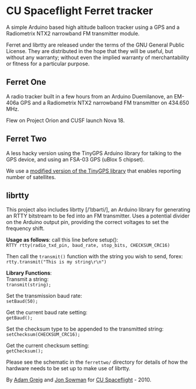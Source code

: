 CU Spaceflight Ferret tracker  
=============================

A simple Arduino based high altitude balloon tracker using a GPS and a Radiometrix NTX2 narrowband FM transmitter module.  

Ferret and librtty are released under the terms of the GNU General Public License. They are distributed in the hope that they will be useful, but without any warranty; without even the implied warranty of merchantability or fitness for a particular purpose.  

Ferret One
---------

A radio tracker built in a few hours from an Arduino Duemilanove, an EM-406a GPS and a Radiometrix NTX2 narrowband FM transmitter on 434.650 MHz.  

Flew on Project Orion and CUSF launch Nova 18.  

Ferret Two
----------

A less hacky version using the TinyGPS Arduino library for talking to the GPS device, and using an FSA-03 GPS (uBlox 5 chipset).  

We use a [modified version of the TinyGPS library](http://ukhas.org.uk/_media/code:tinygps.zip?id=guides%3Afalcom_fsa03&cache=cache) that enables reporting number of satellites.

librtty
-------

This project also includes librtty [/ˈlɪbərti/], an Arduino library for generating an RTTY bitstream to be fed into an FM transmitter. Uses a potential divider on the Arduino output pin, providing the correct voltages to set the frequency shift.  

**Usage as follows**: call this line before setup():  
`RTTY rtty(radio_txd_pin, baud_rate, stop_bits, CHECKSUM_CRC16)`  

Then call the `transmit()` function with the string you wish to send, forex:  
`rtty.transmit("This is my string\r\n")`  

**Library Functions**:  
Transmit a string:  
`transmit(string);`  

Set the transmission baud rate:  
`setBaud(50);`  

Get the current baud rate setting:  
`getBaud();`  

Set the checksum type to be appended to the transmitted string:  
`setChecksum(CHECKSUM_CRC16);`  

Get the current checksum setting:  
`getChecksum();`  

Please see the schematic in the `ferrettwo/` directory for details of how the hardware needs to be set up to make use of librtty.  

By [Adam Greig](http://github.com/adamgreig) and [Jon Sowman](http://github.com/jonsowman) for [CU Spaceflight](http://www.cuspaceflight.co.uk) - 2010.  
